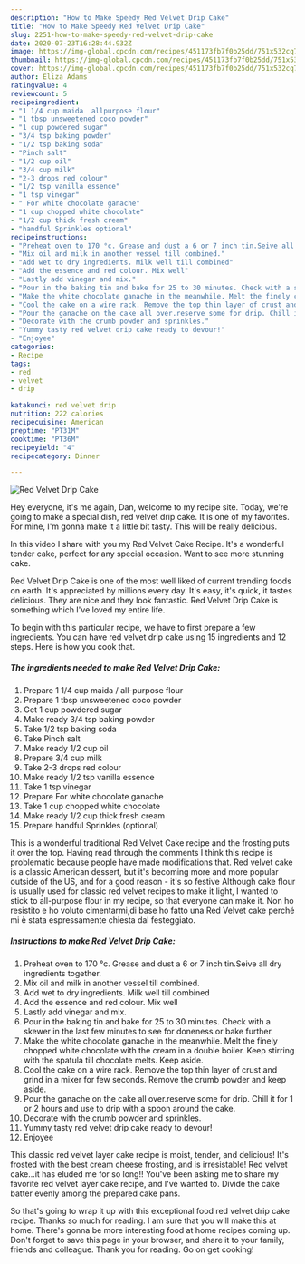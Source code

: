 ```yaml
---
description: "How to Make Speedy Red Velvet Drip Cake"
title: "How to Make Speedy Red Velvet Drip Cake"
slug: 2251-how-to-make-speedy-red-velvet-drip-cake
date: 2020-07-23T16:28:44.932Z
image: https://img-global.cpcdn.com/recipes/451173fb7f0b25dd/751x532cq70/red-velvet-drip-cake-recipe-main-photo.jpg
thumbnail: https://img-global.cpcdn.com/recipes/451173fb7f0b25dd/751x532cq70/red-velvet-drip-cake-recipe-main-photo.jpg
cover: https://img-global.cpcdn.com/recipes/451173fb7f0b25dd/751x532cq70/red-velvet-drip-cake-recipe-main-photo.jpg
author: Eliza Adams
ratingvalue: 4
reviewcount: 5
recipeingredient:
- "1 1/4 cup maida  allpurpose flour"
- "1 tbsp unsweetened coco powder"
- "1 cup powdered sugar"
- "3/4 tsp baking powder"
- "1/2 tsp baking soda"
- "Pinch salt"
- "1/2 cup oil"
- "3/4 cup milk"
- "2-3 drops red colour"
- "1/2 tsp vanilla essence"
- "1 tsp vinegar"
- " For white chocolate ganache"
- "1 cup chopped white chocolate"
- "1/2 cup thick fresh cream"
- "handful Sprinkles optional"
recipeinstructions:
- "Preheat oven to 170 °c. Grease and dust a 6 or 7 inch tin.Seive all dry ingredients together."
- "Mix oil and milk in another vessel till combined."
- "Add wet to dry ingredients. Milk well till combined"
- "Add the essence and red colour. Mix well"
- "Lastly add vinegar and mix."
- "Pour in the baking tin and bake for 25 to 30 minutes. Check with a skewer in the last few minutes to see for doneness or bake further."
- "Make the white chocolate ganache in the meanwhile. Melt the finely chopped white chocolate with the cream in a double boiler. Keep stirring with the spatula till chocolate melts. Keep aside."
- "Cool the cake on a wire rack. Remove the top thin layer of crust and grind in a mixer for few seconds. Remove the crumb powder and keep aside."
- "Pour the ganache on the cake all over.reserve some for drip. Chill it for 1 or 2 hours and use to drip with a spoon around the cake."
- "Decorate with the crumb powder and sprinkles."
- "Yummy tasty red velvet drip cake ready to devour!"
- "Enjoyee"
categories:
- Recipe
tags:
- red
- velvet
- drip

katakunci: red velvet drip 
nutrition: 222 calories
recipecuisine: American
preptime: "PT31M"
cooktime: "PT36M"
recipeyield: "4"
recipecategory: Dinner

---
```



![Red Velvet Drip Cake](https://img-global.cpcdn.com/recipes/451173fb7f0b25dd/751x532cq70/red-velvet-drip-cake-recipe-main-photo.jpg)

Hey everyone, it's me again, Dan, welcome to my recipe site. Today, we're going to make a special dish, red velvet drip cake. It is one of my favorites. For mine, I'm gonna make it a little bit tasty. This will be really delicious.

In this video I share with you my Red Velvet Cake Recipe. It&#39;s a wonderful tender cake, perfect for any special occasion. Want to see more stunning cake.

Red Velvet Drip Cake is one of the most well liked of current trending foods on earth. It's appreciated by millions every day. It's easy, it's quick, it tastes delicious. They are nice and they look fantastic. Red Velvet Drip Cake is something which I've loved my entire life.


To begin with this particular recipe, we have to first prepare a few ingredients. You can have red velvet drip cake using 15 ingredients and 12 steps. Here is how you cook that.

<!--inarticleads1-->

##### The ingredients needed to make Red Velvet Drip Cake:

1. Prepare 1 1/4 cup maida / all-purpose flour
1. Prepare 1 tbsp unsweetened coco powder
1. Get 1 cup powdered sugar
1. Make ready 3/4 tsp baking powder
1. Take 1/2 tsp baking soda
1. Take Pinch salt
1. Make ready 1/2 cup oil
1. Prepare 3/4 cup milk
1. Take 2-3 drops red colour
1. Make ready 1/2 tsp vanilla essence
1. Take 1 tsp vinegar
1. Prepare  For white chocolate ganache
1. Take 1 cup chopped white chocolate
1. Make ready 1/2 cup thick fresh cream
1. Prepare handful Sprinkles (optional)


This is a wonderful traditional Red Velvet Cake recipe and the frosting puts it over the top. Having read through the comments I think this recipe is problematic because people have made modifications that. Red velvet cake is a classic American dessert, but it&#39;s becoming more and more popular outside of the US, and for a good reason - it&#39;s so festive Although cake flour is usually used for classic red velvet recipes to make it light, I wanted to stick to all-purpose flour in my recipe, so that everyone can make it. Non ho resistito e ho voluto cimentarmi,di base ho fatto una Red Velvet cake perché mi è stata espressamente chiesta dal festeggiato. 

<!--inarticleads2-->

##### Instructions to make Red Velvet Drip Cake:

1. Preheat oven to 170 °c. Grease and dust a 6 or 7 inch tin.Seive all dry ingredients together.
1. Mix oil and milk in another vessel till combined.
1. Add wet to dry ingredients. Milk well till combined
1. Add the essence and red colour. Mix well
1. Lastly add vinegar and mix.
1. Pour in the baking tin and bake for 25 to 30 minutes. Check with a skewer in the last few minutes to see for doneness or bake further.
1. Make the white chocolate ganache in the meanwhile. Melt the finely chopped white chocolate with the cream in a double boiler. Keep stirring with the spatula till chocolate melts. Keep aside.
1. Cool the cake on a wire rack. Remove the top thin layer of crust and grind in a mixer for few seconds. Remove the crumb powder and keep aside.
1. Pour the ganache on the cake all over.reserve some for drip. Chill it for 1 or 2 hours and use to drip with a spoon around the cake.
1. Decorate with the crumb powder and sprinkles.
1. Yummy tasty red velvet drip cake ready to devour!
1. Enjoyee


This classic red velvet layer cake recipe is moist, tender, and delicious! It&#39;s frosted with the best cream cheese frosting, and is irresistable! Red velvet cake…it has eluded me for so long!! You&#39;ve been asking me to share my favorite red velvet layer cake recipe, and I&#39;ve wanted to. Divide the cake batter evenly among the prepared cake pans. 

So that's going to wrap it up with this exceptional food red velvet drip cake recipe. Thanks so much for reading. I am sure that you will make this at home. There's gonna be more interesting food at home recipes coming up. Don't forget to save this page in your browser, and share it to your family, friends and colleague. Thank you for reading. Go on get cooking!
